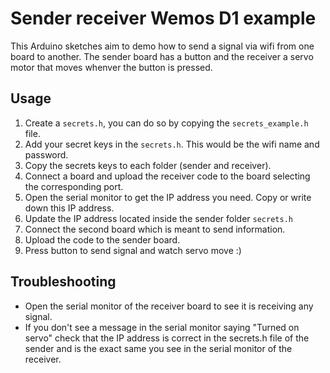 # Sender receiver Wemos D1 example
This Arduino sketches aim to demo how to send a signal via wifi from one board to another.
The sender board has a button and the receiver a servo motor that moves whenver the button is pressed.

## Usage
1. Create a `secrets.h`, you can do so by copying the `secrets_example.h` file.
1. Add your secret keys in the `secrets.h`. This would be the wifi name and password.
2. Copy the secrets keys to each folder (sender and receiver).
3. Connect a board and upload the receiver code to the board selecting the corresponding port.
4. Open the serial monitor to get the IP address you need. Copy or write down this IP address.
5. Update the IP address located inside the sender folder `secrets.h`
6. Connect the second board which is meant to send information.
7. Upload the code to the sender board.
8. Press button to send signal and watch servo move :) 

## Troubleshooting
- Open the serial monitor of the receiver board to see it is receiving any signal.
- If you don't see a message in the serial monitor saying "Turned on servo" check that the IP address is correct in the secrets.h file of the sender and is the exact same you see in the serial monitor of the receiver.